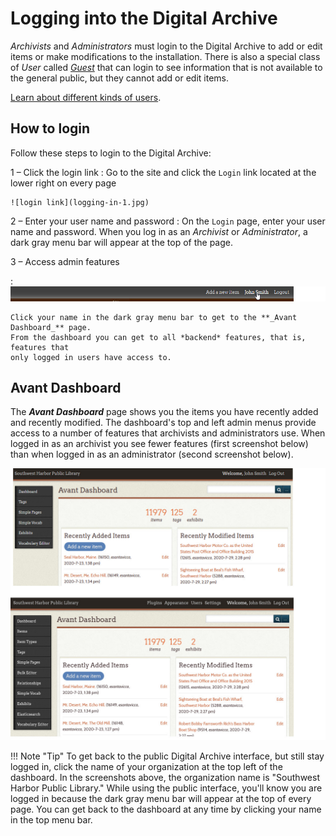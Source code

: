 # Logging into the Digital Archive

*Archivists* and *Administrators* must login to the Digital Archive to add or edit
items or make modifications to the installation. There is also a special class of
*User* called [*Guest*](/administrator/add-new-user/#guest-user) that can login to see information that is not
available to the general public, but they cannot add or edit items.

[Learn about different kinds of users](/administrator/add-new-user/#kinds-of-users).

## How to login

Follow these steps to login to the Digital Archive:

1 &ndash; Click the login link
:   Go to the site and click the `Login` link located at the lower right on every page

    ![login link](logging-in-1.jpg)

2 &ndash; Enter your user name and password
:   On the `Login` page, enter your user name and password. When you log in as an *Archivist* or
    *Administrator*, a dark gray menu bar will appear at the top of the page.


3 &ndash; Access admin features 

:   ![login link](logging-in-2.jpg)    

    Click your name in the dark gray menu bar to get to the **_Avant Dashboard_** page.
    From the dashboard you can get to all *backend* features, that is, features that
    only logged in users have access to.

## Avant Dashboard

The **_Avant Dashboard_** page shows you the items you have recently added and recently modified.
The dashboard's top and left admin menus provide access to a number of features that archivists and
administrators use. When logged in as an archivist you see fewer features
(first screenshot below) than when logged in as an administrator (second screenshot below).

![login link](logging-in-5.jpg)

!!! Note "Tip"
    To get back to the public Digital Archive interface, but still stay logged in,
    click the name of your organization at the top left of the dashboard. In the
    screenshots above, the organization name is "Southwest Harbor Public Library."
    While using the public interface, you'll know you are logged in because the dark
    gray menu bar will appear at the top of every page. You can get back to the
    dashboard at any time by clicking your name in the top menu bar.
